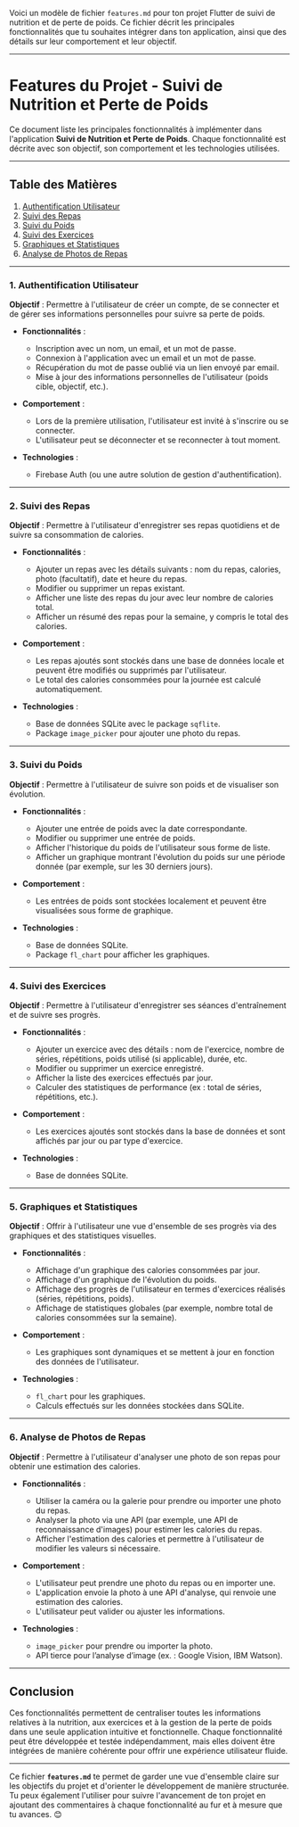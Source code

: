 Voici un modèle de fichier `features.md` pour ton projet Flutter de suivi de nutrition et de perte de poids. Ce fichier décrit les principales fonctionnalités que tu souhaites intégrer dans ton application, ainsi que des détails sur leur comportement et leur objectif.

---

# Features du Projet - Suivi de Nutrition et Perte de Poids

Ce document liste les principales fonctionnalités à implémenter dans l'application **Suivi de Nutrition et Perte de Poids**. Chaque fonctionnalité est décrite avec son objectif, son comportement et les technologies utilisées.

---

## Table des Matières

1. [Authentification Utilisateur](#authentification-utilisateur)
2. [Suivi des Repas](#suivi-des-repas)
3. [Suivi du Poids](#suivi-du-poids)
4. [Suivi des Exercices](#suivi-des-exercices)
5. [Graphiques et Statistiques](#graphiques-et-statistiques)
6. [Analyse de Photos de Repas](#analyse-de-photos-de-repas)

---

### 1. Authentification Utilisateur

**Objectif** : Permettre à l'utilisateur de créer un compte, de se connecter et de gérer ses informations personnelles pour suivre sa perte de poids.

* **Fonctionnalités** :

  * Inscription avec un nom, un email, et un mot de passe.
  * Connexion à l'application avec un email et un mot de passe.
  * Récupération du mot de passe oublié via un lien envoyé par email.
  * Mise à jour des informations personnelles de l'utilisateur (poids cible, objectif, etc.).

* **Comportement** :

  * Lors de la première utilisation, l'utilisateur est invité à s'inscrire ou se connecter.
  * L'utilisateur peut se déconnecter et se reconnecter à tout moment.

* **Technologies** :

  * Firebase Auth (ou une autre solution de gestion d'authentification).

---

### 2. Suivi des Repas

**Objectif** : Permettre à l'utilisateur d'enregistrer ses repas quotidiens et de suivre sa consommation de calories.

* **Fonctionnalités** :

  * Ajouter un repas avec les détails suivants : nom du repas, calories, photo (facultatif), date et heure du repas.
  * Modifier ou supprimer un repas existant.
  * Afficher une liste des repas du jour avec leur nombre de calories total.
  * Afficher un résumé des repas pour la semaine, y compris le total des calories.

* **Comportement** :

  * Les repas ajoutés sont stockés dans une base de données locale et peuvent être modifiés ou supprimés par l'utilisateur.
  * Le total des calories consommées pour la journée est calculé automatiquement.

* **Technologies** :

  * Base de données SQLite avec le package `sqflite`.
  * Package `image_picker` pour ajouter une photo du repas.

---

### 3. Suivi du Poids

**Objectif** : Permettre à l'utilisateur de suivre son poids et de visualiser son évolution.

* **Fonctionnalités** :

  * Ajouter une entrée de poids avec la date correspondante.
  * Modifier ou supprimer une entrée de poids.
  * Afficher l'historique du poids de l'utilisateur sous forme de liste.
  * Afficher un graphique montrant l'évolution du poids sur une période donnée (par exemple, sur les 30 derniers jours).

* **Comportement** :

  * Les entrées de poids sont stockées localement et peuvent être visualisées sous forme de graphique.

* **Technologies** :

  * Base de données SQLite.
  * Package `fl_chart` pour afficher les graphiques.

---

### 4. Suivi des Exercices

**Objectif** : Permettre à l'utilisateur d'enregistrer ses séances d'entraînement et de suivre ses progrès.

* **Fonctionnalités** :

  * Ajouter un exercice avec des détails : nom de l'exercice, nombre de séries, répétitions, poids utilisé (si applicable), durée, etc.
  * Modifier ou supprimer un exercice enregistré.
  * Afficher la liste des exercices effectués par jour.
  * Calculer des statistiques de performance (ex : total de séries, répétitions, etc.).

* **Comportement** :

  * Les exercices ajoutés sont stockés dans la base de données et sont affichés par jour ou par type d'exercice.

* **Technologies** :

  * Base de données SQLite.

---

### 5. Graphiques et Statistiques

**Objectif** : Offrir à l'utilisateur une vue d'ensemble de ses progrès via des graphiques et des statistiques visuelles.

* **Fonctionnalités** :

  * Affichage d'un graphique des calories consommées par jour.
  * Affichage d'un graphique de l'évolution du poids.
  * Affichage des progrès de l'utilisateur en termes d'exercices réalisés (séries, répétitions, poids).
  * Affichage de statistiques globales (par exemple, nombre total de calories consommées sur la semaine).

* **Comportement** :

  * Les graphiques sont dynamiques et se mettent à jour en fonction des données de l'utilisateur.

* **Technologies** :

  * `fl_chart` pour les graphiques.
  * Calculs effectués sur les données stockées dans SQLite.

---

### 6. Analyse de Photos de Repas

**Objectif** : Permettre à l'utilisateur d'analyser une photo de son repas pour obtenir une estimation des calories.

* **Fonctionnalités** :

  * Utiliser la caméra ou la galerie pour prendre ou importer une photo du repas.
  * Analyser la photo via une API (par exemple, une API de reconnaissance d'images) pour estimer les calories du repas.
  * Afficher l'estimation des calories et permettre à l'utilisateur de modifier les valeurs si nécessaire.

* **Comportement** :

  * L'utilisateur peut prendre une photo du repas ou en importer une.
  * L'application envoie la photo à une API d'analyse, qui renvoie une estimation des calories.
  * L'utilisateur peut valider ou ajuster les informations.

* **Technologies** :

  * `image_picker` pour prendre ou importer la photo.
  * API tierce pour l’analyse d’image (ex. : Google Vision, IBM Watson).

---

## Conclusion

Ces fonctionnalités permettent de centraliser toutes les informations relatives à la nutrition, aux exercices et à la gestion de la perte de poids dans une seule application intuitive et fonctionnelle. Chaque fonctionnalité peut être développée et testée indépendamment, mais elles doivent être intégrées de manière cohérente pour offrir une expérience utilisateur fluide.

---

Ce fichier **`features.md`** te permet de garder une vue d'ensemble claire sur les objectifs du projet et d'orienter le développement de manière structurée. Tu peux également l'utiliser pour suivre l'avancement de ton projet en ajoutant des commentaires à chaque fonctionnalité au fur et à mesure que tu avances. 😊
